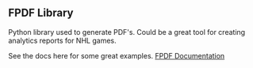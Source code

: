## FPDF Library

Python library used to generate PDF's. Could be a great tool for creating analytics reports for NHL games.

See the docs here for some great examples.
[FPDF Documentation](https://pyfpdf.readthedocs.io/en/latest/index.html)